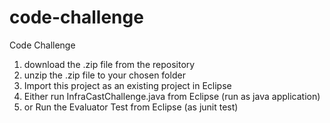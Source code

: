 # code-challenge
Code Challenge

1) download the .zip file from the repository
2) unzip the .zip file to your chosen folder
3) Import this project as an existing project in Eclipse
4) Either run InfraCastChallenge.java from Eclipse (run as java application)
5) or Run the Evaluator Test from Eclipse (as junit test)
